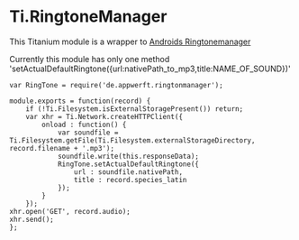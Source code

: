 Ti.RingtoneManager
==================

This Titanium module is a wrapper to [Androids Ringtonemanager](http://developer.android.com/reference/android/media/RingtoneManager.html)

Currently this module has only one method 'setActualDefaultRingtone({url:nativePath_to_mp3,title:NAME_OF_SOUND})'



~~~
var RingTone = require('de.appwerft.ringtonmanager');

module.exports = function(record) {
    if (!Ti.Filesystem.isExternalStoragePresent()) return;
    var xhr = Ti.Network.createHTTPClient({
        onload : function() {
            var soundfile = Ti.Filesystem.getFile(Ti.Filesystem.externalStorageDirectory, record.filename + '.mp3');
            soundfile.write(this.responseData);
            RingTone.setActualDefaultRingtone({
                url : soundfile.nativePath,
                title : record.species_latin
            });
        }
    });
xhr.open('GET', record.audio);
xhr.send();
};

~~~


